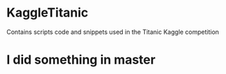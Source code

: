 # KaggleTitanic
Contains scripts code and snippets used in the Titanic Kaggle competition

# I did something in master
